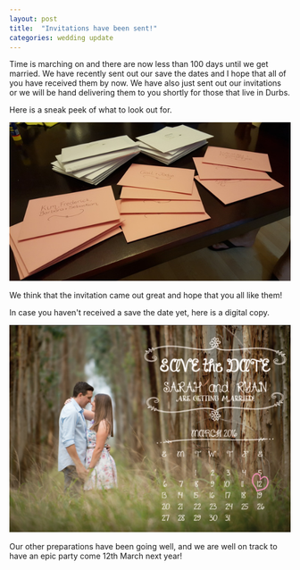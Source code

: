 ```yaml
---
layout: post
title:  "Invitations have been sent!"
categories: wedding update
---
```


Time is marching on and there are now less than 100 days until we get married. We
have recently sent out our save the dates and I hope that all of you have
received them by now. We have also just sent out our invitations or we will be
hand delivering them to you shortly for those that live in Durbs.

Here is a sneak peek of what to look out for.

![Invitations](/images/invitations/invitations.jpg)

We think that the invitation came out great and hope that you all like them!

In case you haven't received a save the date yet, here is a digital copy.

![Save the date](/images/invitations/save-the-date.png)

Our other preparations have been going well, and we are well on track to have an
epic party come 12th March next year!
